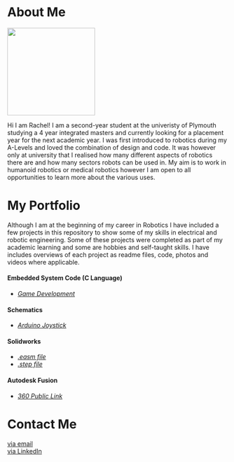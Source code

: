 # About Me

<img src="https://avatars.githubusercontent.com/u/74239304?s=460&u=567d099dca84ff35d56d2610422d12956dcb06e4&v=4" width="200">

Hi I am Rachel! I am a second-year student at the univeristy of Plymouth studying a 4 year integrated masters and currently looking for a placement year for the next academic year. I was first introduced to robotics during my A-Levels and loved the combination of design and code. It was however only at university that I realised how many different aspects of robotics there are and how many sectors robots can be used in. My aim is to work in humanoid robotics or medical robotics however I am open to all opportunities to learn more about the various uses.

# My Portfolio

Although I am at the beginning of my career in Robotics I have included a few projects in this repository to show some of my skills in electrical and robotic engineering. 
Some of these projects were completed as part of my academic learning and some are hobbies and self-taught skills. I have includes overviews of each project as readme files, code, photos and videos where applicable.

####  Embedded System Code (C Language)
  - [*Game Development*](https://github.com/chellij/RIJ-Portfolio/tree/master/1.%20Embedded%20Systems%20-%20Game%20Dev)

#### Schematics
  - [*Arduino Joystick*](https://github.com/chellij/RIJ-Portfolio/blob/master/2.%20Arduino%20Joystick%20Programming/Schematic.png) 

#### Solidworks
  - *[.easm file](https://github.com/chellij/RIJ-Portfolio/blob/master/3.%20Buggy%20Project/Chassis%20Assembly2.EASM)*
  - *[.step file](https://github.com/chellij/RIJ-Portfolio/blob/master/3.%20Buggy%20Project/Chassis%20Assembly2.STEP)*

#### Autodesk Fusion
  - *[360 Public Link](https://students5859.autodesk360.com/g/shares/SH56a43QTfd62c1cd968c333b426d042c16f)*

# Contact Me

[via email](mailto:rachel.ireland-jones@students.plymouth.ac.uk)<br>
[via LinkedIn](https://www.linkedin.com/in/rachel-ireland-jones/)
